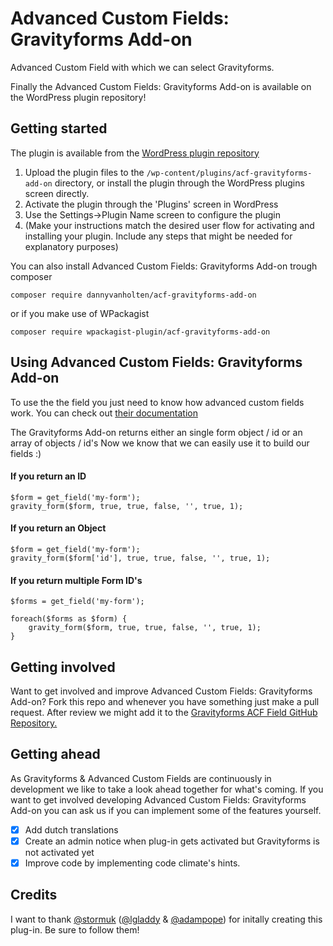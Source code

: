 # Advanced Custom Fields: Gravityforms Add-on
Advanced Custom Field with which we can select Gravityforms.

Finally the Advanced Custom Fields: Gravityforms Add-on is available on the WordPress plugin repository!

## Getting started

The plugin is available from the [WordPress plugin repository](http://www.wordpress.org/plugins/acf-gravityforms-add-on)

1. Upload the plugin files to the `/wp-content/plugins/acf-gravityforms-add-on` directory, or install the plugin through the WordPress plugins screen directly.
2. Activate the plugin through the 'Plugins' screen in WordPress
3. Use the Settings->Plugin Name screen to configure the plugin
4. (Make your instructions match the desired user flow for activating and installing your plugin. Include any steps that might be needed for explanatory purposes)

You can also install Advanced Custom Fields: Gravityforms Add-on trough composer

`composer require dannyvanholten/acf-gravityforms-add-on`

or if you make use of WPackagist

`composer require wpackagist-plugin/acf-gravityforms-add-on`

## Using Advanced Custom Fields: Gravityforms Add-on

To use the the field you just need to know how advanced custom fields work. You can check out [their documentation](https://www.advancedcustomfields.com/resources/)

The Gravityforms Add-on returns either an single form object / id or an array of objects / id's
Now we know that we can easily use it to build our fields :)

#### If you return an ID
```
$form = get_field('my-form');
gravity_form($form, true, true, false, '', true, 1); 
```

#### If you return an Object
```
$form = get_field('my-form');
gravity_form($form['id'], true, true, false, '', true, 1); 
```

#### If you return multiple Form ID's
```
$forms = get_field('my-form');

foreach($forms as $form) {
    gravity_form($form, true, true, false, '', true, 1); 
}
```

## Getting involved

Want to get involved and improve Advanced Custom Fields: Gravityforms Add-on? Fork this repo and whenever you have something just make a pull request. After review we might add it to the [Gravityforms ACF Field GitHub Repository.](https://github.com/DannyvanHolten/acf-gravityforms-add-on)

## Getting ahead

As Gravityforms & Advanced Custom Fields are continuously in development we like to take a look ahead together for what's coming. If you want to get involved developing Advanced Custom Fields: Gravityforms Add-on you can ask us if you can implement some of the features yourself.

- [x] Add dutch translations
- [x] Create an admin notice when plug-in gets activated but Gravityforms is not activated yet
- [x] Improve code by implementing code climate's hints.

## Credits

I want to thank [@stormuk](https://github.com/stormuk/Gravity-Forms-ACF-Field) ([@lgladdy](https://github.com/lgladdy) & [@adampope](https://github.com/adampope)) for initally creating this plug-in. Be sure to follow them!
